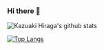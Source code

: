 ### Hi there 👋

<!--
**hkazuakey/hkazuakey** is a ✨ _special_ ✨ repository because its `README.md` (this file) appears on your GitHub profile.

Here are some ideas to get you started:

- 🔭 I’m currently working on ...
- 🌱 I’m currently learning ...
- 👯 I’m looking to collaborate on ...
- 🤔 I’m looking for help with ...
- 💬 Ask me about ...
- 📫 How to reach me: ...
- 😄 Pronouns: ...
- ⚡ Fun fact: ...
-->
![Kazuaki Hiraga's github stats](https://github-readme-stats.vercel.app/api?username=hkazuakey&theme=merko&show_icons=true)

[![Top Langs](https://github-readme-stats.vercel.app/api/top-langs/?username=hkazuakey)](https://github.com/anuraghazra/github-readme-stats)
